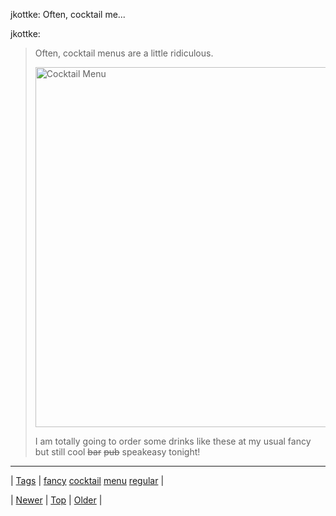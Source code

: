 <!--
title: jkottke
date: 2020-06-28T15:27:00.244Z
tags: fancy, cocktail, menu, regular
-->


jkottke: Often, cocktail me...

<p>jkottke:</p>

<blockquote><p>Often, cocktail menus are a little ridiculous.</p>

<p><img src="http://also.kottke.org/misc/images/cocktail-menu.jpg" width="640" height="576" border="0" alt="Cocktail Menu"/></p>

<p>I am totally going to order some drinks like these at my usual fancy but still cool <strike>bar</strike> <strike>pub</strike> speakeasy tonight!</p></blockquote>

<!--BOTTOM-POST-NAVIGATION-->
---

| [Tags](tags.md) | [fancy](tag-fancy.md) [cocktail](tag-cocktail.md) [menu](tag-menu.md) [regular](tag-regular.md) |

| [Newer](72977101421.md) | [Top](index.md) | [Older](72998367819.md) |